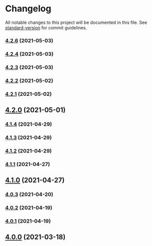 # Changelog

All notable changes to this project will be documented in this file. See [standard-version](https://github.com/conventional-changelog/standard-version) for commit guidelines.

### [4.2.6](https://github.com/forcedotcom/SFDX-Data-Move-Utility/compare/v4.2.4...v4.2.6) (2021-05-03)

### [4.2.4](https://github.com/forcedotcom/SFDX-Data-Move-Utility/compare/v4.2.3...v4.2.4) (2021-05-03)

### [4.2.3](https://github.com/forcedotcom/SFDX-Data-Move-Utility/compare/v4.2.2...v4.2.3) (2021-05-03)

### [4.2.2](https://github.com/forcedotcom/SFDX-Data-Move-Utility/compare/v4.2.1...v4.2.2) (2021-05-02)

### [4.2.1](https://github.com/forcedotcom/SFDX-Data-Move-Utility/compare/v4.2.0...v4.2.1) (2021-05-02)

## [4.2.0](https://github.com/forcedotcom/SFDX-Data-Move-Utility/compare/v4.1.4...v4.2.0) (2021-05-01)

### [4.1.4](https://github.com/forcedotcom/SFDX-Data-Move-Utility/compare/v4.1.3...v4.1.4) (2021-04-29)

### [4.1.3](https://github.com/forcedotcom/SFDX-Data-Move-Utility/compare/v4.1.2...v4.1.3) (2021-04-29)

### [4.1.2](https://github.com/forcedotcom/SFDX-Data-Move-Utility/compare/v4.1.1...v4.1.2) (2021-04-29)

### [4.1.1](https://github.com/forcedotcom/SFDX-Data-Move-Utility/compare/v4.1.0...v4.1.1) (2021-04-27)

## [4.1.0](https://github.com/forcedotcom/SFDX-Data-Move-Utility/compare/v4.0.3...v4.1.0) (2021-04-27)

### [4.0.3](https://github.com/forcedotcom/SFDX-Data-Move-Utility/compare/v4.0.2...v4.0.3) (2021-04-20)

### [4.0.2](https://github.com/forcedotcom/SFDX-Data-Move-Utility/compare/v4.0.0...v4.0.2) (2021-04-19)

### [4.0.1](https://github.com/forcedotcom/SFDX-Data-Move-Utility/compare/v4.0.0...v4.0.1) (2021-04-19)

## [4.0.0](https://github.com/forcedotcom/SFDX-Data-Move-Utility/compare/v3.10.5...v4.0.0) (2021-03-18)
